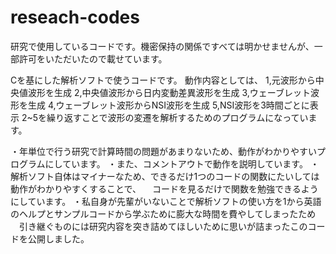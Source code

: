 # reseach-codes

研究で使用しているコードです。機密保持の関係ですべては明かせませんが、一部許可をいただいたので載せています。

Cを基にした解析ソフトで使うコードです。
動作内容としては、
1,元波形から中央値波形を生成
2,中央値波形から日内変動差異波形を生成
3,ウェーブレット波形を生成
4,ウェーブレット波形からNSI波形を生成
5,NSI波形を3時間ごとに表示
2~5を繰り返すことで波形の変遷を解析するためのプログラムになっています。

・年単位で行う研究で計算時間の問題があまりないため、動作がわかりやすいプログラムにしています。
・また、コメントアウトで動作を説明しています。
・解析ソフト自体はマイナーなため、できるだけ1つのコードの関数にたいしては動作がわかりやすくすることで、
　コードを見るだけで関数を勉強できるようにしています。
・私自身が先輩がいないことで解析ソフトの使い方を1から英語のヘルプとサンプルコードから学ぶために膨大な時間を費やしてしまったため
　引き継ぐものには研究内容を突き詰めてほしいために思いが詰まったこのコードを公開しました。
